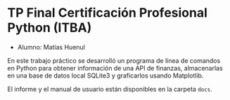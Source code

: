 # TP Final Certificación Profesional Python (ITBA)
- Alumno: Matías Huenul

En este trabajo práctico se desarrolló un programa de línea de comandos en Python para
obtener información de una API de finanzas, almacenarlas en una base de datos local SQLite3
y graficarlos usando Matplotlib.

El informe y el manual de usuario están disponibles en la carpeta `docs`.
